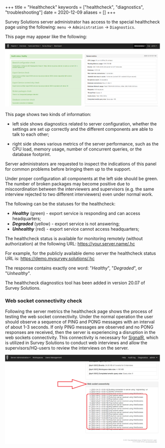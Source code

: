 +++
title = "Healthcheck"
keywords = ["healthcheck", "diagnostics", "troubleshooting"]
date = 2020-12-09
aliases = []
+++

Survey Solutions server administrator has access to the special healthcheck
page using the following: `menu` &#x2192; `Administration` &#x2192; `Diagnostics`.

This page may appear like the following:

<CENTER><A href="images/administration_diagnostics.png">
  <img src="images/administration_diagnostics.png" width=800>
</A></CENTER>

This page shows two kinds of information:

- left side shows diagnostics related to server configuration, whether the
settings are set up correctly and the different components are able to talk
to each other;

- right side shows various metrics of the server performance, such as the
CPU load, memory usage, number of concurrent queries, or the database footprint.

Server administrators are requested to inspect the indications of this panel for
common problems before bringing them up to the support.

Under proper configuration all components at the left side should be green. The
number of broken packages may become positive due to miscoordination between the
interviewers and supervisors (e.g. the same interview rejected to two different
interviewers) even under normal work.

The following can be the statuses for the healthcheck:

- ***Healthy*** (green) - export service is responding and can access headquarters;
- ***Degraded*** (yellow) - export service is not answering;
- ***Unhealthy*** (red) - export service cannot access headquarters;

The healthcheck status is available for monitoring remotely (without
authorization) at the following URL: https://your.server.name/.hc

For example, for the publicly available demo server the healthcheck status URL is:
https://demo.mysurvey.solutions/.hc

The response contains exactly one word: "*Healthy*", "*Degraded*", or
"*Unhealthy*".

The healthcheck diagnostics tool has been added in version 20.07 of Survey
Solutions.

### Web socket connectivity check

Following the server metrics the healthcheck page shows the process of testing
the web socket connectivity. Under the normal operation the user should observe
a sequence of PING and PONG messages with an interval of about 1-3 seconds. If
only PING messages are observed and no PONG responses are received, then the
server is experiencing a disruption in the web sockets connectivity. This
connectivity is necessary for [SignalR](https://en.wikipedia.org/wiki/SignalR),
which is utilized in Survey Solutions to conduct web interviews and allow the
supervisors/HQ-users to review the interviews on the server.

<CENTER><A href="images/ping-pong.png">
  <img src="images/ping-pong.png" width=800>
</A></CENTER>
